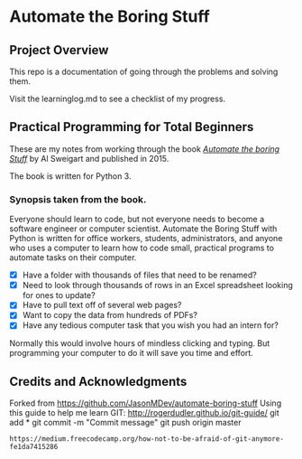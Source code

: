 # Automate the Boring Stuff

## Project Overview
This repo is a documentation of going through the problems and solving them.

Visit the learninglog.md to see a checklist of my progress.

## Practical Programming for Total Beginners

These are my notes from working through the book
[*Automate the boring Stuff*](https://automatetheboringstuff.com/)
by Al Sweigart and published in 2015.

The book is written for Python 3. 

### Synopsis taken from the book.

Everyone should learn to code, but not everyone needs to become a software engineer or computer scientist. Automate the Boring Stuff with Python is written for office workers, students, administrators, and anyone who uses a computer to learn how to code small, practical programs to automate tasks on their computer.

- [x] Have a folder with thousands of files that need to be renamed?
- [x] Need to look through thousands of rows in an Excel spreadsheet looking for ones to update?
- [x] Have to pull text off of several web pages?
- [x] Want to copy the data from hundreds of PDFs?
- [x] Have any tedious computer task that you wish you had an intern for?

Normally this would involve hours of mindless clicking and typing. But programming your computer to do it will save you time and effort.

## Credits and Acknowledgments
Forked from https://github.com/JasonMDev/automate-boring-stuff
Using this guide to help me learn GIT: http://rogerdudler.github.io/git-guide/
    git add *
    git commit -m "Commit message"
    git push origin master

    https://medium.freecodecamp.org/how-not-to-be-afraid-of-git-anymore-fe1da7415286